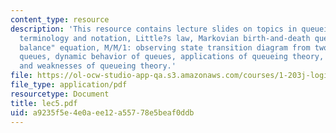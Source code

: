 ```yaml
---
content_type: resource
description: 'This resource contains lecture slides on topics in queueing systems,
  terminology and notation, Little?s law, Markovian birth-and-death queues, the "state
  balance" equation, M/M/1: observing state transition diagram from two points, priority
  queues, dynamic behavior of queues, applications of queueing theory, and strengths
  and weaknesses of queueing theory.'
file: https://ol-ocw-studio-app-qa.s3.amazonaws.com/courses/1-203j-logistical-and-transportation-planning-methods-fall-2006/a9235f5e4e0aee12a55778e5beaf0ddb_lec5.pdf
file_type: application/pdf
resourcetype: Document
title: lec5.pdf
uid: a9235f5e-4e0a-ee12-a557-78e5beaf0ddb
---
```

